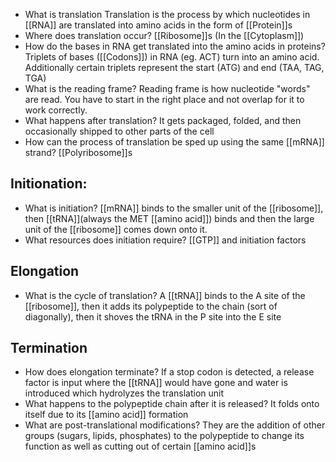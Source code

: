- What is translation
	Translation is the process by which nucleotides in [[RNA]] are translated into amino acids in the form of [[Protein]]s
- Where does translation occur?
	[[Ribosome]]s (In the [[Cytoplasm]])
-   How do the bases in RNA get translated into the amino acids in proteins?
    Triplets of bases ([[Codons]]) in RNA (eg. ACT) turn into an amino acid. Additionally certain triplets represent the start (ATG) and end (TAA, TAG, TGA)
- What is the reading frame?
	Reading frame is how nucleotide "words" are read. You have to start in the right place and not overlap for it to work correctly.
- What happens after translation?
	It gets packaged, folded, and then occasionally shipped to other parts of the cell
- How can the process of translation be sped up using the same [[mRNA]] strand?
	[[Polyribosome]]s


## Initionation:
- What is initiation?
	[[mRNA]] binds to the smaller unit of the [[ribosome]], then [[tRNA]](always the MET [[amino acid]]) binds and then the large unit  of the [[ribosome]] comes down onto it. 
- What resources does initiation require?
	[[GTP]] and initiation factors

## Elongation
- What is the cycle of translation?
	A [[tRNA]] binds to the A site of the [[ribosome]], then it adds its polypeptide to the chain (sort of diagonally), then it shoves the tRNA in the P site into the E site

## Termination
- How does elongation terminate?
	If a stop codon is detected, a release factor is input where the [[tRNA]] would have gone and water is introduced which hydrolyzes the translation unit
- What happens to the polypeptide chain after it is released?
	It folds onto itself due to its [[amino acid]] formation
- What are post-translational modifications?
	They are the addition of other groups (sugars, lipids, phosphates) to the polypeptide to change its function as well as cutting out of certain [[amino acid]]s